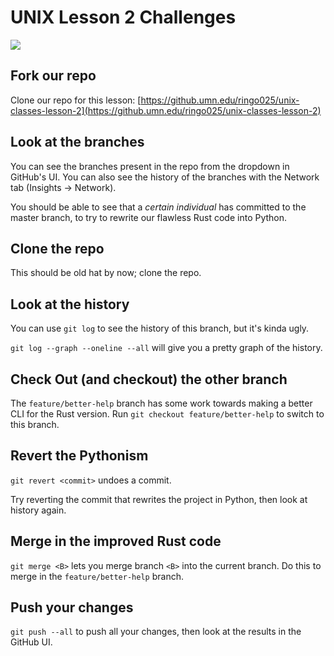 UNIX Lesson 2 Challenges
========================

![](https://i.stack.imgur.com/caci5.png)

## Fork our repo

Clone our repo for this lesson: [https://github.umn.edu/ringo025/unix-classes-lesson-2](https://github.umn.edu/ringo025/unix-classes-lesson-2)

## Look at the branches

You can see the branches present in the repo from the dropdown in GitHub's UI.
You can also see the history of the branches with the Network tab (Insights -> Network).

You should be able to see that a *certain individual* has committed to the master branch, to try to rewrite our flawless Rust code into Python.

## Clone the repo

This should be old hat by now; clone the repo.

## Look at the history

You can use `git log` to see the history of this branch, but it's kinda ugly.

`git log --graph --oneline --all` will give you a pretty graph of the history.

## Check Out (and checkout) the other branch

The `feature/better-help` branch has some work towards making  a better CLI for the Rust version.
Run `git checkout feature/better-help` to switch to this branch.

## Revert the Pythonism

`git revert <commit>` undoes a commit.

Try reverting the commit that rewrites the project in Python, then look at history again.

## Merge in the improved Rust code

`git merge <B>` lets you merge branch `<B>` into the current branch.
Do this to merge in the `feature/better-help` branch.

## Push your changes

`git push --all` to push all your changes, then look at the results in the GitHub UI.
